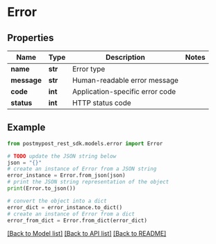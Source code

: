 # Error


## Properties

Name | Type | Description | Notes
------------ | ------------- | ------------- | -------------
**name** | **str** | Error type | 
**message** | **str** | Human-readable error message | 
**code** | **int** | Application-specific error code | 
**status** | **int** | HTTP status code | 

## Example

```python
from postmypost_rest_sdk.models.error import Error

# TODO update the JSON string below
json = "{}"
# create an instance of Error from a JSON string
error_instance = Error.from_json(json)
# print the JSON string representation of the object
print(Error.to_json())

# convert the object into a dict
error_dict = error_instance.to_dict()
# create an instance of Error from a dict
error_from_dict = Error.from_dict(error_dict)
```
[[Back to Model list]](../README.md#documentation-for-models) [[Back to API list]](../README.md#documentation-for-api-endpoints) [[Back to README]](../README.md)


